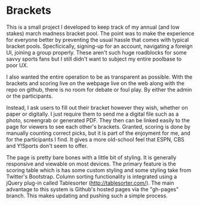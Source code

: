 Brackets
========

This is a small project I developed to keep track of my annual (and low stakes) march madness bracket pool. The point was to make the experience for everyone better by preventing the usual hassle that comes with typical bracket pools. Specficically, signing-up for an account, navigating a foreign UI, joining a group properly. These aren't such huge roadblocks for some savvy sports fans but I still didn't want to subject my entire poolbase to poor UX. 

I also wanted the entire operation to be as transparent as possible. With the brackets and scoring live on the webpage live on the web along with the repo on github, there is no room for debate or foul play. By either the admin or the participants.

Instead, I ask users to fill out their bracket however they wish, whether on paper or digitally. I just require them to send me a digital file such as a photo, screengrab or generated PDF. They then can be linked easily to the page for viewers to see each other's brackets. Granted, scoring is done by manually counting correct picks, but it is part of the enjoyment for me, and for the participants I find. It gives a more old-school feel that ESPN, CBS and Y!Sports don't seem to offer.

The page is pretty bare bones with a little bit of styling. It is generally responsive and viewable on most devices. The primary feature is the scoring table which is has some custom styling and some styling take from Twitter's Bootstrap. Column sorting functionality is integrated using a jQuery plug-in called Tablesorter (http://tablesorter.com/). The main advantage to this system is Github's hosted pages via the "gh-pages" branch. This makes updating and pushing such a simple process.
